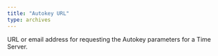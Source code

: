 ```yaml
---
title: "Autokey URL"
type: archives
---
```


URL or email address for requesting the Autokey parameters for a Time Server.